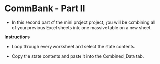 # CommBank - Part II

* In this second part of the mini project project, you will be combining all of your previous Excel sheets into one massive table on a new sheet.

**Instructions**

* Loop through every worksheet and select the state contents.

* Copy the state contents and paste it into the Combined_Data tab.
